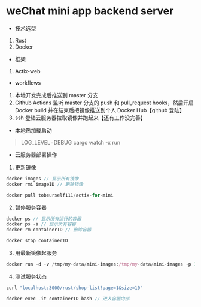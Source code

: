 # weChat mini app backend server

* 技术选型
1. Rust
2. Docker


* 框架
1. Actix-web

* workflows
1. 本地开发完成后推送到 master 分支
2. Github Actions 监听 master 分支的 push 和 pull_request hooks，然后开启 Docker build 并在结束后把镜像推送到个人 Docker Hub【github 登陆】
3. ssh 登陆云服务器拉取镜像并跑起来【还有工作没完善】

* 本地热加载启动
> LOG_LEVEL=DEBUG cargo watch -x run


* 云服务器部署操作

1. 更新镜像
```javascript
docker images // 显示所有镜像
docker rmi imageID // 删除镜像

docker pull tobeurself111/actix-for-mini
```
2. 暂停服务容器
```javascript
docker ps // 显示所有运行的容器
docker ps -a // 显示所有容器
docker rm containerID // 删除容器

docker stop containerID
```
3. 用最新镜像起服务
```javascript
docker run -d -v /tmp/my-data/mini-images:/tmp/my-data/mini-images -p 3000:3000 --name actix-test --net my_testnet imageID
```
4. 测试服务状态
```javascript
curl "localhost:3000/rust/shop-list?page=1&size=10"

docker exec -it containerID bash // 进入容器内部
```
